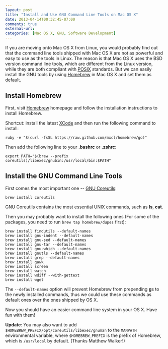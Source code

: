 ```yaml
---
layout: post
title: "Install and Use GNU Command Line Tools on Mac OS X"
date: 2013-04-14T00:32:45-07:00
comments: true
external-url: 
categories: [Mac OS X, GNU, Software Development]
---
```


If you are moving onto Mac OS X from Linux, you would probably find out that
the command line tools shipped with Mac OS X are not as powerful and easy to
use as the tools in Linux. The reason is that Mac OS X uses the BSD version
command line tools, which are different from the Linux version, while they are
both compliant with [POSIX][] standards. But we can easily install the GNU
tools by using [Homebrew][] in Mac OS X and set them as default.

<!-- more -->

## Install Homebrew

First, visit [Homebrew][] homepage and follow the installation instructions to
install Homebrew.

Shortcut: install the latest [XCode]() and then run the following command to
install:

    ruby -e "$(curl -fsSL https://raw.github.com/mxcl/homebrew/go)"

Then add the following line to your **.bashrc** or **.zshrc**:

    export PATH="$(brew --prefix coreutils)/libexec/gnubin:/usr/local/bin:$PATH"

## Install the GNU Command Line Tools

First comes the most important one -- [GNU Coreutils][]:

    brew install coreutils

GNU Coreutils contains the most essential UNIX commands, such as **ls**,
**cat**.

Then you may probably want to install the following ones (For some of the packages, you need to run `brew tap
homebrew/dupes` first):

    brew install findutils --default-names
    brew install gnu-indent --default-names
    brew install gnu-sed --default-names
    brew install gnu-tar --default-names
    brew install gnu-which --default-names
    brew install gnutls --default-names
    brew install grep --default-names
    brew install gawk
    brew install screen
    brew install watch
    brew install wdiff --with-gettext
    brew install wget

The `--default-names` option will prevent Homebrew from prepending **g**s to
the newly installed commands, thus we could use these commands as default ones
over the ones shipped by OS X.

Now you should have an easier command line system in your OS X. Have fun with
them!

**Update**: You may also want to add `$HOMEBREW_PREFIX/opt/coreutils/libexec/gnuman` to the `MANPATH` environmental
variable, where `$HOMEBREW_PREFIX` is the prefix of Homebrew, which is `/usr/local` by default. (Thanks Matthew Walker!)



[GNU Coreutils]: http://en.wikipedia.org/wiki/GNU_Core_Utilities
[Homebrew]: http://brew.sh
[POSIX]: http://en.wikipedia.org/wiki/POSIX
[XCode]: https://developer.apple.com/xcode/
